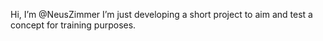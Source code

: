 Hi, I’m @NeusZimmer
I’m just developing a short project to aim and test a 
concept for training purposes.
